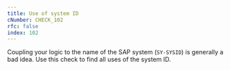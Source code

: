 ```yaml
---
title: Use of system ID
cNumber: CHECK_102
rfc: false
index: 102
---
```


Coupling your logic to the name of the SAP system (`SY-SYSID`) is generally a bad idea. Use this check to find all uses of the system ID.
